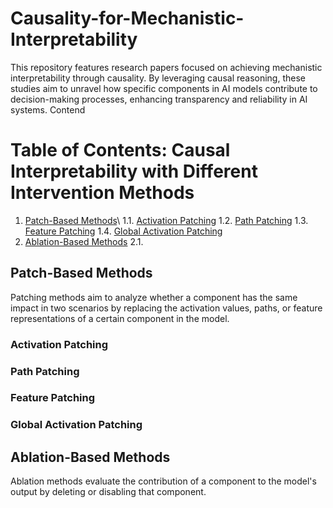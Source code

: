 # Causality-for-Mechanistic-Interpretability
This repository features research papers focused on achieving mechanistic interpretability through causality. By leveraging causal reasoning, these studies aim to unravel how specific components in AI models contribute to decision-making processes, enhancing transparency and reliability in AI systems.
Contend

# Table of Contents: Causal Interpretability with Different Intervention Methods

1. [Patch-Based Methods](#patch-based-methods)\\
   1.1. [Activation Patching](##Activation-Patching)
   1.2. [Path Patching](##Path-Patching)
   1.3. [Feature Patching](##Feature-Patching)
   1.4. [Global Activation Patching](##Global-Activation-Patching)
2. [Ablation-Based Methods](#ablation-based-methods)
   2.1.

## Patch-Based Methods
Patching methods aim to analyze whether a component has the same impact in two scenarios by replacing the activation values, paths, or feature representations of a certain component in the model.
### Activation Patching
### Path Patching
### Feature Patching
### Global Activation Patching
## Ablation-Based Methods
Ablation methods evaluate the contribution of a component to the model's output by deleting or disabling that component.


